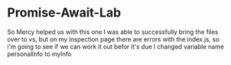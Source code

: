 # Promise-Await-Lab
So Mercy helped us with this one
I was able to successfully bring the files over to vs, but on my inspection page there are errors with the index.js, so i'm going to see if we can work it out befor it's due
I changed variable name personalInfo to myInfo 
